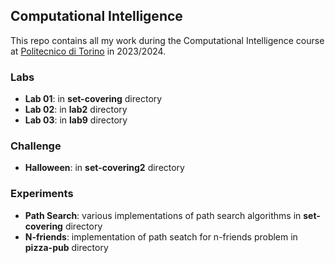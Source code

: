 ## Computational Intelligence
This repo contains all my work during the Computational Intelligence course at [Politecnico di Torino](https://www.polito.it) in 2023/2024.

### Labs
* **Lab 01**: in **set-covering** directory
* **Lab 02**: in **lab2** directory
* **Lab 03**: in **lab9** directory

### Challenge
* **Halloween**: in **set-covering2** directory

### Experiments
* **Path Search**: various implementations of path search algorithms in **set-covering** directory
* **N-friends**: implementation of path seatch for n-friends problem in **pizza-pub** directory
